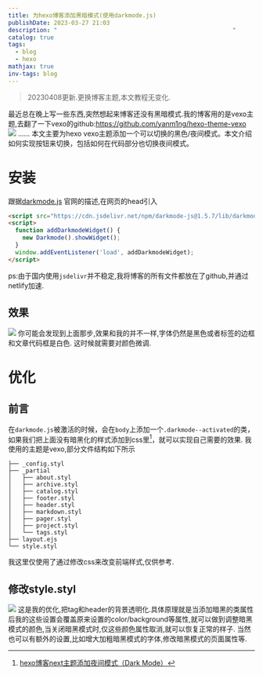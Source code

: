 ```yaml
---
title: 为hexo博客添加黑暗模式(使用darkmode.js)
publishDate: 2023-03-27 21:03
description: "                                                  "
catalog: true
tags:
  - blog
  - hexo
mathjax: true
inv-tags: blog
---
```


> 20230408更新.更换博客主题,本文教程无变化.

最近总在晚上写一些东西,突然想起来博客还没有黑暗模式.我的博客用的是vexo主题,去翻了一下vexo的github:https://github.com/yanm1ng/hexo-theme-vexo
![](https://jazzy-praline-dbe3ad.netlify.app/images/202303272135621.png)
......
本文主要为hexo vexo主题添加一个可以切换的黑色/夜间模式。本文介绍如何实现按钮来切换，包括如何在代码部分也切换夜间模式。
# 安装
跟据[darkmode.js](https://github.com/sandoche/Darkmode.js) 官网的描述,在网页的head引入
```html
<script src="https://cdn.jsdelivr.net/npm/darkmode-js@1.5.7/lib/darkmode-js.min.js"></script> 
<script>
  function addDarkmodeWidget() {
    new Darkmode().showWidget();
  }
  window.addEventListener('load', addDarkmodeWidget);
</script>
```
ps:由于国内使用`jsdelivr`并不稳定,我将博客的所有文件都放在了github,并通过netlify加速.
## 效果
![](https://jazzy-praline-dbe3ad.netlify.app/images/202303272148228.gif)
你可能会发现到上面那步,效果和我的并不一样,字体仍然是黑色或者标签的边框和文章代码框是白色.
这时候就需要对颜色微调.
# 优化
## 前言
在`darkmode.js`被激活的时候，会在`body`上添加一个`.darkmode--activated`的类，如果我们把上面没有暗黑化的样式添加到css里[^1]，就可以实现自己需要的效果.
我使用的主题是vexo,部分文件结构如下所示
```tree
├── _config.styl
├── _partial
│   ├── about.styl
│   ├── archive.styl
│   ├── catalog.styl
│   ├── footer.styl
│   ├── header.styl
│   ├── markdown.styl
│   ├── pager.styl
│   ├── project.styl
│   └── tags.styl
├── layout.ejs
└── style.styl
```

我这里仅使用了通过修改css来改变前端样式,仅供参考.
## 修改style.styl
![](https://jazzy-praline-dbe3ad.netlify.app/images/202303272209239.png)
这是我的优化,把tag和header的背景透明化.具体原理就是当添加暗黑的类属性后我的这些设置会覆盖原来设置的color/background等属性,就可以做到调整暗黑模式的颜色,当关闭暗黑模式时,仅这些颜色属性取消,就可以恢复正常的样子.
当然也可以有额外的设置,比如增大加粗暗黑模式的字体,修改暗黑模式的页面属性等.

[^1]: [hexo博客next主题添加夜间模式（Dark Mode）](https://www.toimc.com/hexo-usage-1/)